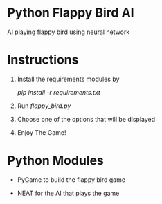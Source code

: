 # Python Flappy Bird AI

AI playing flappy bird using neural network

# Instructions

1. Install the requirements modules by

   *pip install -r requirements.txt*

2. Run *flappy_bird.py*

3. Choose one of the options that will be displayed

4. Enjoy The Game!

# Python Modules

- PyGame to build the flappy bird game

- NEAT for the AI that plays the game